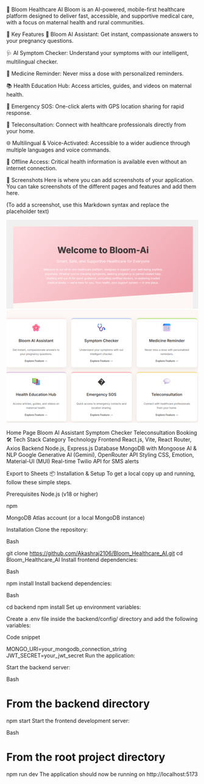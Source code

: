 🌸 Bloom Healthcare AI
Bloom is an AI-powered, mobile-first healthcare platform designed to deliver fast, accessible, and supportive medical care, with a focus on maternal health and rural communities.

🚀 Key Features
🤖 Bloom AI Assistant: Get instant, compassionate answers to your pregnancy questions.

🩺 AI Symptom Checker: Understand your symptoms with our intelligent, multilingual checker.

📅 Medicine Reminder: Never miss a dose with personalized reminders.

📚 Health Education Hub: Access articles, guides, and videos on maternal health.

🚨 Emergency SOS: One-click alerts with GPS location sharing for rapid response.

💬 Teleconsultation: Connect with healthcare professionals directly from your home.

🌐 Multilingual & Voice-Activated: Accessible to a wider audience through multiple languages and voice commands.

🔗 Offline Access: Critical health information is available even without an internet connection.

📸 Screenshots
Here is where you can add screenshots of your application. You can take screenshots of the different pages and features and add them here.

(To add a screenshot, use this Markdown syntax and replace the placeholder text)

![HOME PAGE](home.png)
![FEATURES PAGE](features.png)

Home Page
Bloom AI Assistant
Symptom Checker
Teleconsultation Booking
🛠 Tech Stack
Category	Technology
Frontend	React.js, Vite, React Router, Axios
Backend	Node.js, Express.js
Database	MongoDB with Mongoose
AI & NLP	Google Generative AI (Gemini), OpenRouter API
Styling	CSS, Emotion, Material-UI (MUI)
Real-time	Twilio API for SMS alerts

Export to Sheets
📦 Installation & Setup
To get a local copy up and running, follow these simple steps.

Prerequisites
Node.js (v18 or higher)

npm

MongoDB Atlas account (or a local MongoDB instance)

Installation
Clone the repository:

Bash

git clone https://github.com/Akashraj2106/Bloom_Healthcare_AI.git
cd Bloom_Healthcare_AI
Install frontend dependencies:

Bash

npm install
Install backend dependencies:

Bash

cd backend
npm install
Set up environment variables:

Create a .env file inside the backend/config/ directory and add the following variables:

Code snippet

MONGO_URI=your_mongodb_connection_string
JWT_SECRET=your_jwt_secret
Run the application:

Start the backend server:

Bash

# From the backend directory
npm start
Start the frontend development server:

Bash

# From the root project directory
npm run dev
The application should now be running on http://localhost:5173